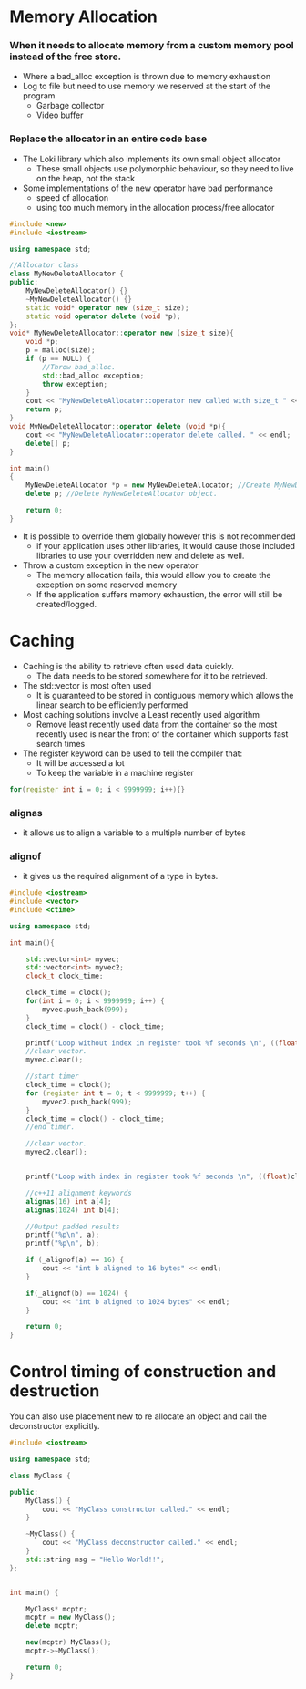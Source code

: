 # Memory Allocation
### When it needs to allocate memory from a custom memory pool instead of the free store.
- Where a bad_alloc exception is thrown due to memory exhaustion
- Log to file but need to use memory we reserved at the start of the program
  - Garbage collector
  - Video buffer

### Replace the allocator in an entire code base
- The Loki library which also implements its own small object allocator
  - These small objects use polymorphic behaviour, so they need to live on the heap, not the stack
- Some implementations of the new operator have bad performance
  - speed of allocation
  - using too much memory in the allocation process/free allocator

```cpp
#include <new>
#include <iostream>

using namespace std;

//Allocator class
class MyNewDeleteAllocator {
public:
    MyNewDeleteAllocator() {}
    ~MyNewDeleteAllocator() {}
    static void* operator new (size_t size); 
    static void operator delete (void *p);
};
void* MyNewDeleteAllocator::operator new (size_t size){
    void *p;
    p = malloc(size);
    if (p == NULL) {
        //Throw bad_alloc.
        std::bad_alloc exception;
        throw exception;
    }
    cout << "MyNewDeleteAllocator::operator new called with size_t " << size << endl;
    return p;
}
void MyNewDeleteAllocator::operator delete (void *p){
    cout << "MyNewDeleteAllocator::operator delete called. " << endl;
    delete[] p;
}

int main()
{
    MyNewDeleteAllocator *p = new MyNewDeleteAllocator; //Create MyNewDeleteAllocator object.
    delete p; //Delete MyNewDeleteAllocator object.

    return 0;
}
```
- It is possible to override them globally however this is not recommended
  - if your application uses other libraries, it would cause those included libraries to use your overridden new and delete as well.
- Throw a custom exception in the new operator
  - The memory allocation fails, this would allow you to create the exception on some reserved memory
  - If the application suffers memory exhaustion, the error will still be created/logged.
  
# Caching
- Caching is the ability to retrieve often used data quickly.
  - The data needs to be stored somewhere for it to be retrieved.
- The std::vector is most often used
  - It is guaranteed to be stored in contiguous memory which allows the linear search to be efficiently performed
- Most caching solutions involve a Least recently used algorithm
  - Remove least recently used data from the container so the most recently used is near the front of the container which supports fast search times
- The register keyword can be used to tell the compiler that:
  - It will be accessed a lot 
  - To keep the variable in a machine register
```cpp
for(register int i = 0; i < 9999999; i++){}
```

### alignas
- it allows us to align a variable to a multiple number of bytes

### alignof
- it gives us the required alignment of a type in bytes.

```cpp
#include <iostream>
#include <vector>
#include <ctime>

using namespace std;

int main(){

    std::vector<int> myvec;
    std::vector<int> myvec2;
    clock_t clock_time;

    clock_time = clock();
    for(int i = 0; i < 9999999; i++) {
        myvec.push_back(999);
    }
    clock_time = clock() - clock_time;

    printf("Loop without index in register took %f seconds \n", ((float)clock_time/CLOCKS_PER_SEC));
    //clear vector.
    myvec.clear();

    //start timer
    clock_time = clock();
    for (register int t = 0; t < 9999999; t++) {
        myvec2.push_back(999);
    }
    clock_time = clock() - clock_time;
    //end timer.

    //clear vector.
    myvec2.clear();


    printf("Loop with index in register took %f seconds \n", ((float)clock_time / CLOCKS_PER_SEC));

    //c++11 alignment keywords
    alignas(16) int a[4];
    alignas(1024) int b[4];

    //Output padded results
    printf("%p\n", a);
    printf("%p\n", b);

    if (_alignof(a) == 16) {
        cout << "int b aligned to 16 bytes" << endl;
    }

    if(_alignof(b) == 1024) {
        cout << "int b aligned to 1024 bytes" << endl;
    }

    return 0;
}
```

# Control timing of construction and destruction
You can also use placement new to re allocate an object and call the deconstructor explicitly. 

```cpp
#include <iostream>

using namespace std;

class MyClass {

public:
    MyClass() {
        cout << "MyClass constructor called." << endl;
    }

    ~MyClass() {
        cout << "MyClass deconstructor called." << endl;
    }
    std::string msg = "Hello World!!";
};


int main() {

    MyClass* mcptr;
    mcptr = new MyClass();
    delete mcptr;

    new(mcptr) MyClass();
    mcptr->~MyClass();

    return 0;
}
```
